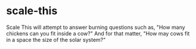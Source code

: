 # scale-this 
Scale This will attempt to answer burning questions such as, "How many chickens can you fit inside a cow?" And for that matter, "How may cows fit in a space the size of the solar system?"
